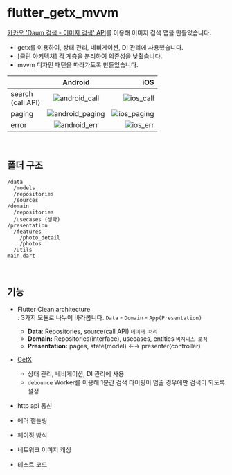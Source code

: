 # flutter_getx_mvvm

[카카오 'Daum 검색 - 이미지 검색' API](https://developers.kakao.com/docs/latest/ko/daum-search/dev-guide#search-image)를 이용해 이미지 검색 앱을 만들었습니다.

- getx를 이용하여, 상태 관리, 네비게이션, DI 관리에 사용했습니다.
- [클린 아키텍처] 각 계층을 분리하여 의존성을 낮췄습니다.
- mvvm 디자인 패턴을 따라가도록 만들었습니다.


|  | Android | iOS |
| :---         |     :---:      |          ---: |
| search</br>(call API) | ![android_call](https://user-images.githubusercontent.com/51875059/218309601-7310fab1-821b-4e42-86cb-848da8c9a616.gif) | ![ios_call](https://user-images.githubusercontent.com/51875059/218310098-363f760c-d3b8-4a9b-84a8-95310299faf5.gif) |
| paging     | ![android_paging](https://user-images.githubusercontent.com/51875059/218309688-31c1da0f-c8c9-4052-b660-4ce4c6232320.gif)       | ![ios_paging](https://user-images.githubusercontent.com/51875059/218310731-c1d2e68e-9874-44a2-abdb-14e346179e63.gif)      |
| error     | ![android_err](https://user-images.githubusercontent.com/51875059/218309835-a0d9a778-9d9c-4c35-820c-11b1cac67597.gif)       | ![ios_err](https://user-images.githubusercontent.com/51875059/218310329-1de46dcd-c180-4620-9ae8-1c35f4dfbbe0.gif)      |

</br>

## 폴더 구조

```
/data
  /models
  /repositories
  /sources
/domain
  /repositories
  /usecases (생략)
/presentation
  /features
    /photo_detail
    /photos
  /utils
main.dart
```

</br>

## 기능
- Flutter Clean architecture </br> 
  : 3가지 모듈로 나누어 바라봅니다. `Data` - `Domain` - `App(Presentation)`
  - **Data**: Repositories, source(call API) `데이터 처리`
  - **Domain:** Repositories(interface), usecases, entities  `비지니스 로직`
  - **Presentation:** pages, state(model) ←→ presenter(controller) 

- [GetX](https://pub.dev/packages/get)
  - 상태 관리, 네비게이션, DI 관리에 사용
  - `debounce` Worker를 이용해 1분간 검색 타이핑이 멈출 경우에만 검색이 되도록 설정

- http api 통신

- 에러 핸들링

- 페이징 방식

- 네트워크 이미지 캐싱

- 테스트 코드
